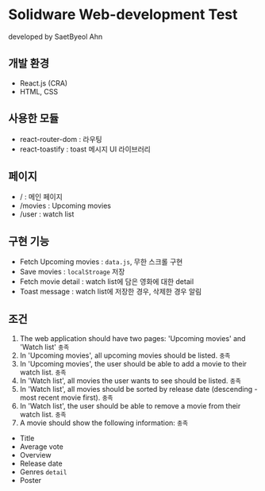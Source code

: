 # Solidware Web-development Test

developed by SaetByeol Ahn

## 개발 환경
- React.js (CRA)
- HTML, CSS

## 사용한 모듈
- react-router-dom : 라우팅
- react-toastify : toast 메시지 UI 라이브러리

## 페이지
- / : 메인 페이지
- /movies : Upcoming movies
- /user : watch list

## 구현 기능
- Fetch Upcoming movies : `data.js`, 무한 스크롤 구현
- Save movies : `localStroage` 저장
- Fetch movie detail : watch list에 담은 영화에 대한 detail
- Toast message : watch list에 저장한 경우, 삭제한 경우 알림

## 조건
1. The web application should have two pages: 'Upcoming movies' and 'Watch list' `충족`
2. In 'Upcoming movies', all upcoming movies should be listed. `충족`
3. In 'Upcoming movies', the user should be able to add a movie to their watch list. `충족`
4. In 'Watch list', all movies the user wants to see should be listed. `충족`
5. In 'Watch list', all movies should be sorted by release date (descending - most recent movie first). `충족` 
6. In 'Watch list', the user should be able to remove a movie from their watch list. `충족`
7. A movie should show the following information: `충족`
  - Title
  - Average vote
  - Overview
  - Release date
  - Genres `detail`
  - Poster
